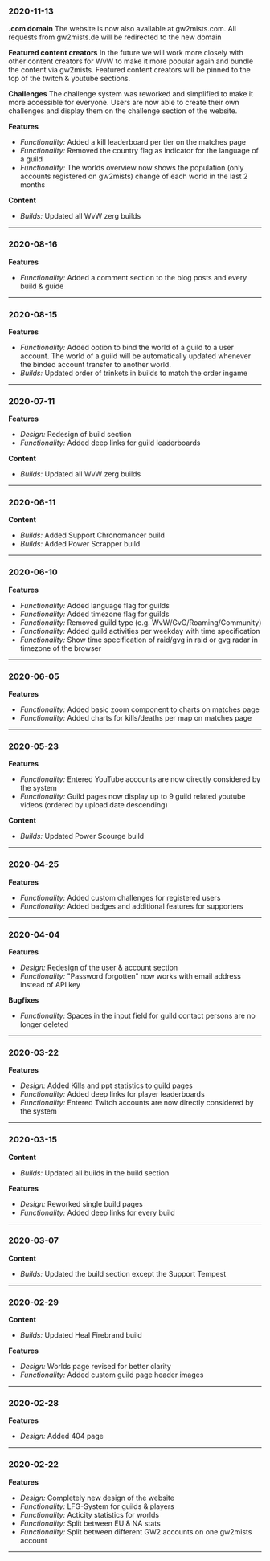 ### 2020-11-13

**.com domain**
The website is now also available at gw2mists.com. All requests from gw2mists.de will be redirected to the new domain

**Featured content creators**
In the future we will work more closely with other content creators for WvW to make it more popular again and bundle the content via gw2mists.
Featured content creators will be pinned to the top of the twitch & youtube sections.

**Challenges**
The challenge system was reworked and simplified to make it more accessible for everyone.
Users are now able to create their own challenges and display them on the challenge section of the website.

**Features**

- *Functionality:* Added a kill leaderboard per tier on the matches page
- *Functionality:* Removed the country flag as indicator for the language of a guild
- *Functionality:* The worlds overview now shows the population (only accounts registered on gw2mists) change of each world in the last 2 months

**Content**

- *Builds:* Updated all WvW zerg builds

---

### 2020-08-16

**Features**

- *Functionality:* Added a comment section to the blog posts and every build & guide

---

### 2020-08-15

**Features**

- *Functionality:* Added option to bind the world of a guild to a user account. The world of a guild will be automatically updated whenever the binded account transfer to another world.
- *Builds:* Updated order of trinkets in builds to match the order ingame

---

### 2020-07-11

**Features**

- *Design:* Redesign of build section
- *Functionality:* Added deep links for guild leaderboards

**Content**

- *Builds:* Updated all WvW zerg builds

---

### 2020-06-11

**Content**

- *Builds:* Added Support Chronomancer build
- *Builds:* Added Power Scrapper build

---

### 2020-06-10

**Features**

- *Functionality:* Added language flag for guilds
- *Functionality:* Added timezone flag for guilds
- *Functionality:* Removed guild type (e.g. WvW/GvG/Roaming/Community)
- *Functionality:* Added guild activities per weekday with time specification
- *Functionality:* Show time specification of raid/gvg in raid or gvg radar in timezone of the browser

---

### 2020-06-05

**Features**

- *Functionality:* Added basic zoom component to charts on matches page
- *Functionality:* Added charts for kills/deaths per map on matches page

---

### 2020-05-23

**Features**

- *Functionality:* Entered YouTube accounts are now directly considered by the system
- *Functionality:* Guild pages now display up to 9 guild related youtube videos (ordered by upload date descending)

**Content**

- *Builds:* Updated Power Scourge build

---

### 2020-04-25

**Features**

- *Functionality:* Added custom challenges for registered users
- *Functionality:* Added badges and additional features for supporters

---

### 2020-04-04

**Features**

- *Design:* Redesign of the user & account section
- *Functionality:* "Password forgotten" now works with email address instead of API key

**Bugfixes**

- *Functionality:* Spaces in the input field for guild contact persons are no longer deleted

---

### 2020-03-22

**Features**

- *Design:* Added Kills and ppt statistics to guild pages
- *Functionality:* Added deep links for player leaderboards
- *Functionality:* Entered Twitch accounts are now directly considered by the system

---

### 2020-03-15

**Content**

- *Builds:* Updated all builds in the build section

**Features**

- *Design:* Reworked single build pages
- *Functionality:* Added deep links for every build

---

### 2020-03-07

**Content**

- *Builds:* Updated the build section except the Support Tempest

---

### 2020-02-29

**Content**

- *Builds:* Updated Heal Firebrand build

**Features**

- *Design:* Worlds page revised for better clarity
- *Functionality:* Added custom guild page header images

---

### 2020-02-28

**Features**

- *Design:* Added 404 page

---

### 2020-02-22

**Features**

- *Design:* Completely new design of the website
- *Functionality:* LFG-System for guilds & players
- *Functionality:* Acticity statistics for worlds
- *Functionality:* Split between EU & NA stats
- *Functionality:* Split between different GW2 accounts on one gw2mists account

---
